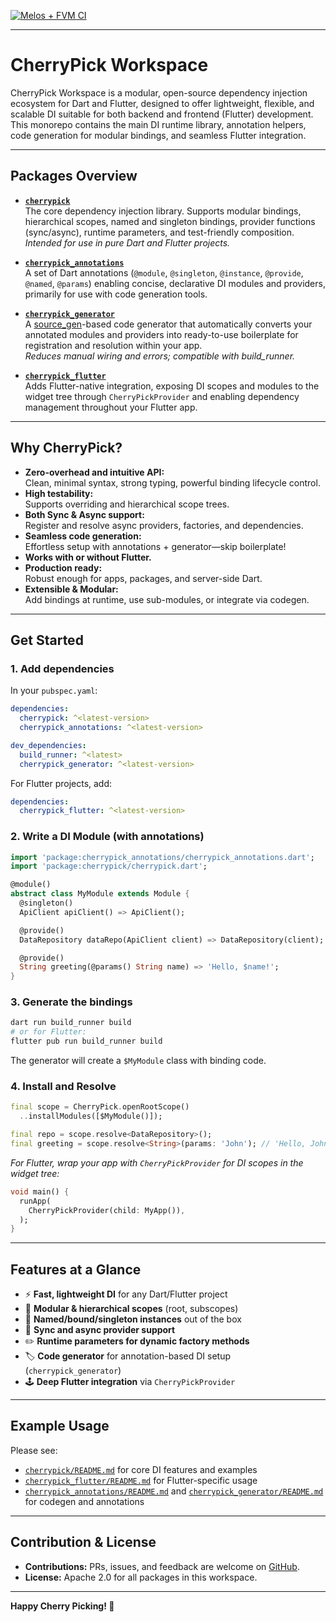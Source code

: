 [![Melos + FVM CI](https://github.com/pese-git/cherrypick/actions/workflows/pipeline.yml/badge.svg)](https://github.com/pese-git/cherrypick/actions/workflows/pipeline.yml)

---

# CherryPick Workspace

CherryPick Workspace is a modular, open-source dependency injection ecosystem for Dart and Flutter, designed to offer lightweight, flexible, and scalable DI suitable for both backend and frontend (Flutter) development. This monorepo contains the main DI runtime library, annotation helpers, code generation for modular bindings, and seamless Flutter integration.

---

## Packages Overview

- **[`cherrypick`](./cherrypick)**  
  The core dependency injection library. Supports modular bindings, hierarchical scopes, named and singleton bindings, provider functions (sync/async), runtime parameters, and test-friendly composition.  
  _Intended for use in pure Dart and Flutter projects._

- **[`cherrypick_annotations`](./cherrypick_annotations)**  
  A set of Dart annotations (`@module`, `@singleton`, `@instance`, `@provide`, `@named`, `@params`) enabling concise, declarative DI modules and providers, primarily for use with code generation tools.

- **[`cherrypick_generator`](./cherrypick_generator)**  
  A [source_gen](https://pub.dev/packages/source_gen)-based code generator that automatically converts your annotated modules and providers into ready-to-use boilerplate for registration and resolution within your app.  
  _Reduces manual wiring and errors; compatible with build_runner._

- **[`cherrypick_flutter`](./cherrypick_flutter)**  
  Adds Flutter-native integration, exposing DI scopes and modules to the widget tree through `CherryPickProvider` and enabling dependency management throughout your Flutter app.

---

## Why CherryPick?

- **Zero-overhead and intuitive API:**  
  Clean, minimal syntax, strong typing, powerful binding lifecycle control.
- **High testability:**  
  Supports overriding and hierarchical scope trees.
- **Both Sync & Async support:**  
  Register and resolve async providers, factories, and dependencies.
- **Seamless code generation:**  
  Effortless setup with annotations + generator—skip boilerplate!
- **Works with or without Flutter.**
- **Production ready:**  
  Robust enough for apps, packages, and server-side Dart.
- **Extensible & Modular:**  
  Add bindings at runtime, use sub-modules, or integrate via codegen.

---

## Get Started

### 1. Add dependencies

In your `pubspec.yaml`:

```yaml
dependencies:
  cherrypick: ^<latest-version>
  cherrypick_annotations: ^<latest-version>

dev_dependencies:
  build_runner: ^<latest>
  cherrypick_generator: ^<latest-version>
```

For Flutter projects, add:

```yaml
dependencies:
  cherrypick_flutter: ^<latest-version>
```

### 2. Write a DI Module (with annotations)

```dart
import 'package:cherrypick_annotations/cherrypick_annotations.dart';
import 'package:cherrypick/cherrypick.dart';

@module()
abstract class MyModule extends Module {
  @singleton()
  ApiClient apiClient() => ApiClient();

  @provide()
  DataRepository dataRepo(ApiClient client) => DataRepository(client);

  @provide()
  String greeting(@params() String name) => 'Hello, $name!';
}
```

### 3. Generate the bindings

```sh
dart run build_runner build
# or for Flutter:
flutter pub run build_runner build
```

The generator will create a `$MyModule` class with binding code.

### 4. Install and Resolve

```dart
final scope = CherryPick.openRootScope()
  ..installModules([$MyModule()]);

final repo = scope.resolve<DataRepository>();
final greeting = scope.resolve<String>(params: 'John'); // 'Hello, John!'
```

_For Flutter, wrap your app with `CherryPickProvider` for DI scopes in the widget tree:_

```dart
void main() {
  runApp(
    CherryPickProvider(child: MyApp()),
  );
}
```

---

## Features at a Glance

- ⚡ **Fast, lightweight DI** for any Dart/Flutter project
- 🧩 **Modular & hierarchical scopes** (root, subscopes)
- 🔖 **Named/bound/singleton instances** out of the box
- 🔄 **Sync and async provider support**
- ✏️ **Runtime parameters for dynamic factory methods**
- 🏷️ **Code generator** for annotation-based DI setup (`cherrypick_generator`)
- 🕹️ **Deep Flutter integration** via `CherryPickProvider`

---

## Example Usage

Please see:
- [`cherrypick/README.md`](./cherrypick/README.md) for core DI features and examples
- [`cherrypick_flutter/README.md`](./cherrypick_flutter/README.md) for Flutter-specific usage
- [`cherrypick_annotations/README.md`](./cherrypick_annotations/README.md) and [`cherrypick_generator/README.md`](./cherrypick_generator/README.md) for codegen and annotations

---

## Contribution & License

- **Contributions:** PRs, issues, and feedback are welcome on [GitHub](https://github.com/pese-git/cherrypick).
- **License:** Apache 2.0 for all packages in this workspace.

---

**Happy Cherry Picking! 🍒**
